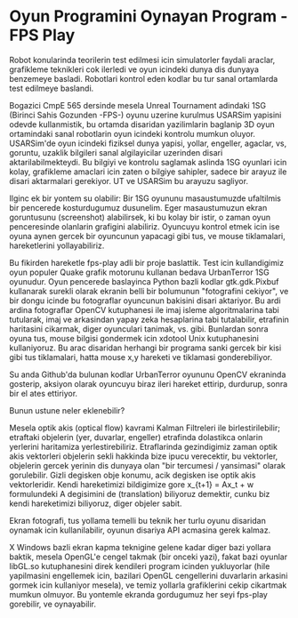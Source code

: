 # Oyun Programini Oynayan Program - FPS Play

Robot konularinda teorilerin test edilmesi icin simulatorler faydali
araclar, grafikleme teknikleri cok ilerledi ve oyun icindeki dunya dis
dunyaya benzemeye basladi. Robotlari kontrol eden kodlar bu tur sanal
ortamlarda test edilmeye baslandi.

Bogazici CmpE 565 dersinde mesela Unreal Tournament adindaki 1SG
(Birinci Sahis Gozunden -FPS-) oyunu uzerine kurulmus USARSim yapisini
odevde kullanmistik, bu ortamda disaridan yazilimlarin baglanip 3D
oyun ortamindaki sanal robotlarin oyun icindeki kontrolu mumkun
oluyor. USARSim'de oyun icindeki fiziksel dunya yapisi, yollar,
engeller, agaclar, vs, goruntu, uzaklik bilgileri sanal algilayicilar
uzerinden disari aktarilabilmekteydi. Bu bilgiyi ve kontrolu saglamak
aslinda 1SG oyunlari icin kolay, grafikleme amaclari icin zaten o
bilgiye sahipler, sadece bir arayuz ile disari aktarmalari
gerekiyor. UT ve USARSim bu arayuzu sagliyor.

Ilginc ek bir yontem su olabilir: Bir 1SG oyununu masaustumuzde
ufaltilmis bir pencerede kosturdugumuz dusunelim. Eger masaustumuzun
ekran goruntusunu (screenshot) alabilirsek, ki bu kolay bir istir, o
zaman oyun penceresinde olanlarin grafigini alabiliriz. Oyuncuyu
kontrol etmek icin ise oyuna aynen gercek bir oyuncunun yapacagi gibi
tus, ve mouse tiklamalari, hareketlerini yollayabiliriz.

Bu fikirden hareketle fps-play adli bir proje baslattik. Test icin
kullandigimiz oyun populer Quake grafik motorunu kullanan bedava
UrbanTerror 1SG oyunudur. Oyun pencerede baslayinca Python bazli
kodlar gtk.gdk.Pixbuf kullanarak surekli olarak ekranin belli bir
bolumunun "fotografini cekiyor", ve bir dongu icinde bu fotograflar
oyuncunun bakisini disari aktariyor. Bu ardi ardina fotograflar OpenCV
kutuphanesi ile imaj isleme algoritmalarina tabi tutularak, imaj ve
arkasindan yapay zeka hesaplarina tabi tutalabilir, etrafinin
haritasini cikarmak, diger oyunculari tanimak, vs. gibi. Bunlardan
sonra oyuna tus, mouse bilgisi gondermek icin xdotool Unix
kutuphanesini kullaniyoruz. Bu arac disaridan herhangi bir programa
sanki gercek bir kisi gibi tus tiklamalari, hatta mouse x,y hareketi
ve tiklamasi gonderebiliyor.

Su anda Github'da bulunan kodlar UrbanTerror oyununu OpenCV ekraninda
gosterip, aksiyon olarak oyuncuyu biraz ileri hareket ettirip,
durdurup, sonra bir el ates ettiriyor.

Bunun ustune neler eklenebilir?

Mesela optik akis (optical flow) kavrami Kalman Filtreleri ile
birlestirilebilir; etraftaki objelerin (yer, duvarlar, engeller)
etrafinda dolastikca onlarin yerlerini haritamiza
yerlestirebiliriz. Etraflarinda gezindigimiz zaman optik akis
vektorleri objelerin sekli hakkinda bize ipucu verecektir, bu
vektorler, objelerin gercek yerinin dis dunyaya olan "bir tercumesi /
yansimasi" olarak gorulebilir. Gizli degisken obje konumu, acik
degisken ise optik akis vektorleridir. Kendi hareketimizi bildigimize
gore x_{t+1} = Ax_t + w formulundeki A degisimini de (translation)
biliyoruz demektir, cunku biz kendi hareketimizi biliyoruz, diger
objeler sabit.

Ekran fotografi, tus yollama temelli bu teknik her turlu oyunu
disaridan oynamak icin kullanilabilir, oyunun disariya API acmasina
gerek kalmaz.

X Windows bazli ekran kapma teknigine gelene kadar diger bazi yollara
baktik, mesela OpenGL'e cengel takmak (bir onceki yazi), fakat bazi
oyunlar libGL.so kutuphanesini direk kendileri program icinden
yukluyorlar (hile yapilmasini engellemek icin, bazilari OpenGL
cengellerini duvarlarin arkasini gormek icin kullaniyor mesela), ve
temiz yollarla grafiklerini cekip cikartmak mumkun olmuyor. Bu
yontemle ekranda gordugumuz her seyi fps-play gorebilir, ve
oynayabilir.




